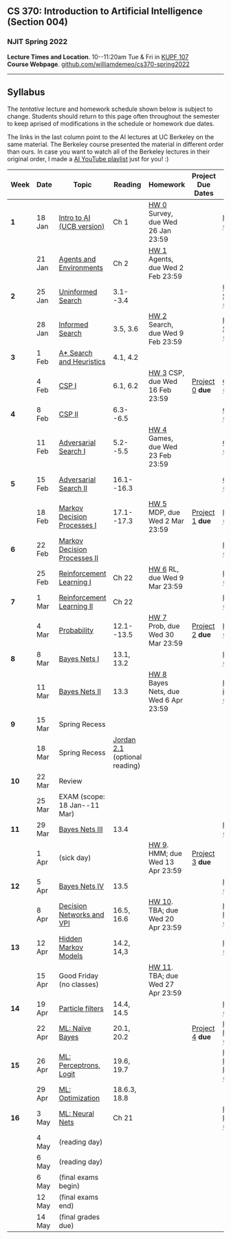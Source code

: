 ## CS 370: Introduction to Artificial Intelligence (Section 004)

### NJIT Spring 2022

**Lecture Times and Location**. 10--11:20am Tue & Fri in [KUPF 107][]  
**Course Webpage**. [github.com/williamdemeo/cs370-spring2022](https://github.com/williamdemeo/cs370-spring2022)

---

## Syllabus

The *tentative* lecture and homework schedule shown below is subject to change.  Students should return to this page often throughout the semester to keep aprised of modifications in the schedule or homework due dates.

The links in the last column point to the AI lectures at UC Berkeley on the same material.
The Berkeley course presented the material in different order than ours. In case you want to watch all of the Berkeley lectures in their original order, I made
a [AI YouTube playlist](https://youtube.com/playlist?list=PL5FJyaC2WsVndQJI9QtEhIMG2w8pYLN9u) just for you! :)



| **Week** | **Date** | **Topic**                         | **Reading**      | **Homework**                             | **Project Due Dates** | **UCB Videos**                  | **UCB Notes**      | **Alternative Notes** |
|----------|----------|-----------------------------------|------------------|------------------------------------------|-----------------------|---------------------------------|--------------------|-----------------------|
| **1**    | 18 Jan   | [Intro to AI (UCB version)][]      | Ch 1             | [HW 0][] Survey, due Wed 26 Jan 23:59    |                       | [Intro to AI (YouTube)][]       |                    | |
|          | 21 Jan   | [Agents and Environments][]       | Ch 2             | [HW 1][] Agents, due Wed 2 Feb 23:59     |                       |                                 |                    | |
| **2**    | 25 Jan   | [Uninformed Search][]             | 3.1--3.4         |                                          |                       | [Uninformed Search (YouTube)][] | [Note 1: Search][] | [Note 1 (Fa '18)][]|
|          | 28 Jan   | [Informed Search][]               | 3.5, 3.6         | [HW 2][] Search, due Wed 9 Feb 23:59     |                       | [Informed Search (YouTube)][]   |                    | |
| **3**    | 1 Feb    | [A* Search and Heuristics][]      | 4.1, 4.2         |                                          |                       |                                 | [Note 2: Local Search][] | |
|          | 4 Feb    | [CSP I][]                         | 6.1, 6.2         | [HW 3][] CSP, due Wed 16 Feb 23:59       | [Project 0][] **due** | [CSP I (YouTube)][]             | [Note 2: CSP][]    | |
| **4**    | 8 Feb    | [CSP II][]                        | 6.3--6.5         |                                          |                       | [CSP II (YouTube)][]            | [CSP applet][]     | |
|          | 11 Feb   | [Adversarial Search I][]          | 5.2--5.5         | [HW 4][] Games, due Wed 23 Feb 23:59     |                       | [Game Trees I (YouTube)][]      | [Note 3: Games][]  | [Note 3 (Fa '18)][]| 
| **5**    | 15 Feb   | [Adversarial Search II][]         | 16.1--16.3       |                                          |                       | [Game Trees II (YouTube)][]     | [Note 4: Nondeterministic Search][] | |
|          | 18 Feb   | [Markov Decision Processes I][]   | 17.1--17.3       | [HW 5][] MDP, due Wed 2 Mar 23:59        | [Project 1][] **due** | [MDP I (YouTube)][]             |                    | |
| **6**    | 22 Feb   | [Markov Decision Processes II][]  |                  |                                          |                       | [MDP II (YouTube)][]            |                    | |
|          | 25 Feb   | [Reinforcement Learning I][]      | Ch 22            | [HW 6][] RL, due Wed 9 Mar 23:59         |                       | [RL I (YouTube)][]              | [Note 5: Reinforcement Learning][] | |
| **7**    | 1 Mar    | [Reinforcement Learning II][]     | Ch 22            |                                          |                       | [RL II (YouTube)][]             |                    | |
|          | 4 Mar    | [Probability][]                   | 12.1--13.5       | [HW 7][] Prob, due Wed 30 Mar 23:59      | [Project 2][] **due** | [Probability (YouTube)][]       |                    | |
| **8**    | 8 Mar    | [Bayes Nets I][]                  | 13.1, 13.2       |                                          |                       | [Bayes Nets (YouTube)][]        | [Note 5: Bayes Nets][] | [Note 6 (Fa '18)][] |
|          | 11 Mar   | [Bayes Nets II][]                 | 13.3             | [HW 8][] Bayes Nets, due Wed 6 Apr 23:59 |                       | [BN: independence (YouTube)][]  |                    | |
| **9**    | 15 Mar   | Spring Recess                     |                  |                                          |                       |                                 |                    | |
|          | 18 Mar   | Spring Recess                     | [Jordan 2.1][]  (optional reading) |                        |                       |                                 |                    | |
| **10**   | 22 Mar   | Review                            |                  |                                          |                       |                                 |                    | |
|          | 25 Mar   | EXAM (scope: 18 Jan--11 Mar)      |                  |                                          |                       |                                 |                    | |
| **11**   | 29 Mar   | [Bayes Nets III][]                | 13.4             |                                          |                       | [BN: inference (YouTube)][]     |                    | |
|          | 1 Apr    | (sick day)                        |                  | [HW 9][]. HMM; due Wed 13 Apr 23:59      | [Project 3][] **due** |                                 |                    | |
| **12**   | 5 Apr    | [Bayes Nets IV][]                 | 13.5             |                                          |                       | [BN: sampling (YouTube)][]      |                    | |
|          | 8 Apr    | [Decision Networks and VPI][]     | 16.5, 16.6       | [HW 10][]. TBA; due Wed 20 Apr 23:59     |                       | [Decision Networks (YouTube)][] | [Note 7: Decision Networks][] |
| **13**   | 12 Apr   | [Hidden Markov Models][]          | 14.2, 14,3       |                                          |                       | [HMM (YouTube)][]               | [Note 6: HMM][]    |  [Note 8 (Fa '18)][] |
|          | 15 Apr   | Good Friday (no classes)          |                  | [HW 11][]. TBA; due Wed 27 Apr 23:59     |                       |                                 |                    | |
| **14**   | 19 Apr   | [Particle filters][]              | 14.4, 14.5       |                                          |                       | [Particle filters (YouTube)][]  |                    | |
|          | 22 Apr   | [ML: Naïve Bayes][]               | 20.1, 20.2       |                                          | [Project 4][] **due** | [ML: Naive Bayes (YouTube)][]   |  [Note 9: ML][]    | |
| **15**   | 26 Apr   | [ML: Perceptrons, Logit][]        | 19.6, 19.7       |                                          |                       | [ML: Perceptrons, Logit (YouTube)][] |               | |
|          | 29 Apr   | [ML: Optimization][]              | 18.6.3, 18.8     |                                          |                       |                                 | [Note 10: Neural Nets][] | |
| **16**   | 3 May    | [ML: Neural Nets][]               | Ch 21            |                                          |                       | [ML: Neural Nets (YouTube)][]   |                    | |
|          | 4 May    | (reading day)                     |                  |                                          |                       |                                 |                    | |
|          | 6 May    | (reading day)                     |                  |                                          |                       |                                 |                    | |
|          | 6 May    | (final exams begin)               |                  |                                          |                       |                                 |                    | |
|          | 12 May   | (final exams end)                 |                  |                                          |                       |                                 |                    | |
|          | 14 May   | (final grades due)                |                  |                                          |                       |                                 |                    | |



<!-- LINKS TO LECTURE NOTES -->

[Note 1: Search]: https://inst.eecs.berkeley.edu/~cs188/sp22/assets/notes/n1_sp22.pdf
[Note 1 (Fa '18)]: https://github.com/williamdemeo/cs370-spring2022/tree/master/notes/n01-search.pdf
[Note 2: Local Search]: https://inst.eecs.berkeley.edu/~cs188/sp22/assets/notes/n2_sp22.pdf
[Note 2: CSP]: https://github.com/williamdemeo/cs370-spring2022/tree/master/notes/n02-csp.pdf 
[CSP applet]: https://inst.eecs.berkeley.edu/~cs188/fa21/assets/demos/csp/csp_demos.html
[Note 3: Games]: https://inst.eecs.berkeley.edu/~cs188/sp22/assets/notes/n3_sp22.pdf
[Note 3 (Fa '18)]: https://github.com/williamdemeo/cs370-spring2022/tree/master/notes/n03-adversarial-search.pdf
[Note 4: Nondeterministic Search]: https://github.com/williamdemeo/cs370-spring2022/tree/master/notes/n04-nondeterministic-search.pdf
[Note 4: Logical Agents]: https://inst.eecs.berkeley.edu/~cs188/sp22/assets/notes/n4_sp22.pdf
[Note 5: Reinforcement Learning]: https://github.com/williamdemeo/cs370-spring2022/tree/master/notes/n05-rl.pdf
[Note 5: Bayes Nets]: https://inst.eecs.berkeley.edu/~cs188/sp22/assets/notes/n5_sp22.pdf
[Note 6 (Fa '18)]: https://github.com/williamdemeo/cs370-spring2022/tree/master/notes/n06-bayes-nets.pdf
[Note 6: HMM]: https://inst.eecs.berkeley.edu/~cs188/sp22/assets/notes/n6_sp22.pdf
[Note 7: Decision Networks]: https://github.com/williamdemeo/cs370-spring2022/tree/master/notes/n07-decision-networks.pdf
[Note 8 (Fa '18)]: https://github.com/williamdemeo/cs370-spring2022/tree/master/notes/n08-hmm.pdf
[Note 9: ML]: https://github.com/williamdemeo/cs370-spring2022/tree/master/notes/n09-ml.pdf
[Note 10: Neural Nets]: https://github.com/williamdemeo/cs370-spring2022/tree/master/notes/n10-neural-nets.pdf


<!-- Project LINKS -->
[Project 0]: https://github.com/williamdemeo/cs370-spring2022/tree/master/projects/Project0
[Project 1]: https://github.com/williamdemeo/cs370-spring2022/tree/master/projects/Project1
[Project 1 (part 2)]: https://github.com/williamdemeo/cs370-spring2022/tree/master/projects/Project1
[Project 2]: https://github.com/williamdemeo/cs370-spring2022/tree/master/projects/Project2
[Project 3]: https://github.com/williamdemeo/cs370-spring2022/tree/master/projects/Project3
[Project 4]: https://github.com/williamdemeo/cs370-spring2022/tree/master/projects/Project4



<!-- HW LINKS -->

[HW 0]: https://njit.instructure.com/courses/22602/quizzes
[HW 1]: https://www.gradescope.com/courses/361553
[HW 2]: https://www.gradescope.com/courses/361553
[HW 3]: https://www.gradescope.com/courses/361553
[HW 4]: https://www.gradescope.com/courses/361553
[HW 5]: https://www.gradescope.com/courses/361553
[HW 6]: https://www.gradescope.com/courses/361553
[HW 7]: https://www.gradescope.com/courses/361553
[HW 8]: https://www.gradescope.com/courses/361553
[HW 9]: https://www.gradescope.com/courses/361553
[HW 10]: https://www.gradescope.com/courses/361553
[HW 11]: https://www.gradescope.com/courses/361553


<!-- LINKS TO UCB LECTURE YOUTUBE VIDEOS -->

[Intro to AI (YouTube)]: https://www.youtube.com/watch?v=16Dir4QqCUg
[Uninformed Search (YouTube)]: https://youtu.be/-Xx0QSFYfIQ
[Informed Search (YouTube)]: https://youtu.be/Mlwrx7hbKPs
[CSP I (YouTube)]: https://youtu.be/81z2ANjQcH4
[CSP II (YouTube)]: https://youtu.be/_DXf6oaknHw
[Game Trees I (YouTube)]: https://youtu.be/v6RgZBjc8og
[Game Trees II (YouTube)]: https://youtu.be/n3A29GEzC6g
[MDP I (YouTube)]: https://youtu.be/4LW3H_Jinr4
[MDP II (YouTube)]: https://youtu.be/ZToWj64rxvQ
[RL I (YouTube)]: https://youtu.be/TiXS7vROBEg
[RL II (YouTube)]: https://youtu.be/XafrqwHfBKE
[Probability (YouTube)]: https://youtu.be/sMNbLXsvRig
[Bayes Nets (YouTube)]: https://youtu.be/T4l6ltMMcec
[BN: independence (YouTube)]: https://youtu.be/FUnOdyZZAaE
[BN: inference (YouTube)]: https://youtu.be/A1hYXGAUdmU
[BN: sampling (YouTube)]: https://youtu.be/kGngCS-1kjU
[Decision Networks (YouTube)]: https://youtu.be/19sr7yKV56I
[HMM (YouTube)]: https://youtu.be/eCZLhZu_U1I
[Particle filters (YouTube)]: https://youtu.be/pNam9hbwg4g
[ML: Naive Bayes (YouTube)]: https://youtu.be/1nOb0vwWkAE
[ML: Neural Nets (YouTube)]: https://youtu.be/LERtLI2h_nQ
[ML: Perceptrons, Logit (YouTube)]: https://www.youtube.com/watch?v=UNr9gHyOnWA
[ML: Decision Trees (YouTube)]: https://youtu.be/svW3I0cqfpw
[Robotics (YouTube)]: https://youtu.be/MxS1aYvYNNc

<!-- LINKS TO LECTURE SLIDES -->
[Intro to AI (UCB version)]: https://inst.eecs.berkeley.edu/~cs188/sp22/assets/slides/Lecture1.pptx
[Agents and Environments]: https://github.com/williamdemeo/cs370-spring2022/raw/master/lecture/CS370-Lec02-AgentsAndEnvironments.pptx
[Uninformed Search]: https://github.com/williamdemeo/cs370-spring2022/raw/master/lecture/CS370-Lec03-Search.pptx
[Informed Search]: https://github.com/williamdemeo/cs370-spring2022/raw/master/lecture/CS370-Lec04-InformedSearch.pptx
[A* Search and Heuristics]: https://github.com/williamdemeo/cs370-spring2022/raw/master/lecture/CS370-Lec05-AstarSearchAndHeuristics.pptx
[CSP I]: https://github.com/williamdemeo/cs370-spring2022/raw/master/lecture/CS370-Lec06-CSP-I.pptx 
[CSP II]: https://github.com/williamdemeo/cs370-spring2022/raw/master/lecture/CS370-Lec07-CSP-II.pptx
[Adversarial Search I]: https://github.com/williamdemeo/cs370-spring2022/raw/master/lecture/CS370-Lec08-AdversarialSearch-I.pptx
[Adversarial Search II]: https://github.com/williamdemeo/cs370-spring2022/raw/master/lecture/CS370-Lec09-AdversarialSearch-II.pptx
[Markov Decision Processes I]: https://github.com/williamdemeo/cs370-spring2022/raw/master/lecture/CS370-Lec10-MDP-I.pptx
[Markov Decision Processes II]: https://github.com/williamdemeo/cs370-spring2022/raw/master/lecture/CS370-Lec11-MDP-II.pptx
[Reinforcement Learning I]: https://github.com/williamdemeo/cs370-spring2022/raw/master/lecture/CS370-Lec12-RL-I.pptx
[Reinforcement Learning II]: https://github.com/williamdemeo/cs370-spring2022/raw/master/lecture/CS370-Lec13-RL-II.pptx
[Probability]: https://github.com/williamdemeo/cs370-spring2022/raw/master/lecture/CS370-Lec14-Probability.pptx
[Bayes Nets I]: https://github.com/williamdemeo/cs370-spring2022/raw/master/lecture/CS370-Lec15-BayesNets-I.pptx
[Bayes Nets II]: https://github.com/williamdemeo/cs370-spring2022/raw/master/lecture/CS370-Lec16-BayesNets-II.pptx
[Bayes Nets III]: https://github.com/williamdemeo/cs370-spring2022/raw/master/lecture/CS370-Lec17-BayesNets-III.pptx
[Bayes Nets IV]: https://github.com/williamdemeo/cs370-spring2022/raw/master/lecture/CS370-Lec18-BayesNets-IV.pptx
[Logical Agents]: https://github.com/williamdemeo/cs370-spring2022/blob/master/lecture/dne.md
[Inference in First Order Logic]: https://github.com/williamdemeo/cs370-spring2022/blob/master/lecture/dne.md

[Decision Networks and VPI]: https://github.com/williamdemeo/cs370-spring2022/blob/master/lecture/dne.md
[Hidden Markov Models]: https://github.com/williamdemeo/cs370-spring2022/blob/master/lecture/dne.md
[Particle filters]: https://github.com/williamdemeo/cs370-spring2022/blob/master/lecture/dne.md
[ML: Naïve Bayes]: https://github.com/williamdemeo/cs370-spring2022/blob/master/lecture/dne.md
[ML: Perceptrons and Logistic Regression]: https://github.com/williamdemeo/cs370-spring2022/blob/master/lecture/dne.md
[ML: Perceptrons, Logit]: https://github.com/williamdemeo/cs370-spring2022/blob/master/lecture/dne.md
[ML: Optimization]: https://github.com/williamdemeo/cs370-spring2022/blob/master/lecture/dne.md
[ML: Neural Nets]: https://github.com/williamdemeo/cs370-spring2022/blob/master/lecture/dne.md
[Advanced Applications: Games and Robotics]: https://github.com/williamdemeo/cs370-spring2022/blob/master/lecture/dne.md
[Conclusion]: https://github.com/williamdemeo/cs370-spring2022/blob/master/lecture/dne.md

<!-- MISC LINKS -->
[Jordan 2.1]: https://github.com/williamdemeo/cs370-spring2022/tree/master/notes/chapter2.pdf
[KUPF 107]: https://goo.gl/maps/GjhP3cjrMAJSzVFt5
[edX AI wk10: Logical Agents]: https://learning.edx.org/course/course-v1:ColumbiaX+CSMM.101x+2T2018/home






<!-- [Note 1]: https://inst.eecs.berkeley.edu/~cs188/fa21/assets/notes/fa20-note01.pdf
[Note 2]: https://inst.eecs.berkeley.edu/~cs188/fa21/assets/notes/note02.pdf>
[Note 3]: https://inst.eecs.berkeley.edu/~cs188/fa21/assets/notes/fa20-note03.pdf
[Note 4]: https://inst.eecs.berkeley.edu/~cs188/fa21/assets/notes/fa20-note04.pdf
[Note 5]: https://inst.eecs.berkeley.edu/~cs188/fa21/assets/notes/fa20-note05.pdf
[Note 6]: https://inst.eecs.berkeley.edu/~cs188/fa21/assets/notes/fa20-note06.pdf
[Note 7]: https://inst.eecs.berkeley.edu/~cs188/fa21/assets/notes/fa20-note07.pdf
[Note 8]: https://inst.eecs.berkeley.edu/~cs188/fa21/assets/notes/fa20-note08.pdf
[Note 9]: https://inst.eecs.berkeley.edu/~cs188/fa21/assets/notes/fa20-note09.pdf
[Note 10]: https://inst.eecs.berkeley.edu/~cs188/fa21/assets/notes/fa20-note10.pdf
-->
